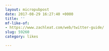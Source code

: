 ```yaml
---
layout: micropubpost
date: 2017-08-29 16:27:40 +0000
title: ''
mf-like-of:
- https://www.zachleat.com/web/twitter-guide/
slug: 59260
category: likes

---
```


